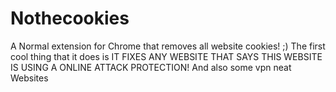 # Nothecookies
A Normal extension for Chrome that removes all website cookies! ;)
The first cool thing that it does is IT FIXES ANY WEBSITE THAT SAYS THIS WEBSITE IS USING A ONLINE ATTACK PROTECTION!
And also some vpn neat Websites
